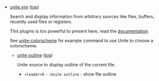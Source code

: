
[unite]: https://github.com/Shougo/unite.vim
*   <a name="toc-unite" />[unite.vim][unite] ([top](#top))

    Search and display information from arbitrary sources like files, buffers,
    recently used files or registers.

    This plugins is too powerful to present here, read the [documentation][unite].

    See [unite-colorscheme](#toc-unite-colorschema) for example command to use
    Unite to choose a colorscheme.


    *   <a name="toc-unite-outline" />[unite outline](https://github.com/Shougo/unite-outline) ([top](#top))

        Unite source to display outline of the current file.

        * `<leader>O` - `:Unite outline` - show file outline
